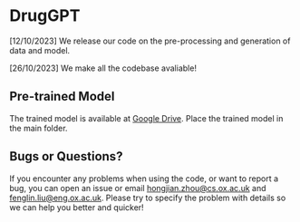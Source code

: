 # DrugGPT
[12/10/2023] We release our code on the pre-processing and generation of data and model. 

[26/10/2023] We make all the codebase avaliable!

## Pre-trained Model
The trained model is available at [Google Drive](https://drive.google.com/file/d/1jyavc13OdwzVZaTDdo6oEm4_adjr_nO8/view?usp=sharing).
Place the trained model in the main folder.

## Bugs or Questions?

If you encounter any problems when using the code, or want to report a bug, you can open an issue or email hongjian.zhou@cs.ox.ac.uk and fenglin.liu@eng.ox.ac.uk. Please try to specify the problem with details so we can help you better and quicker!
